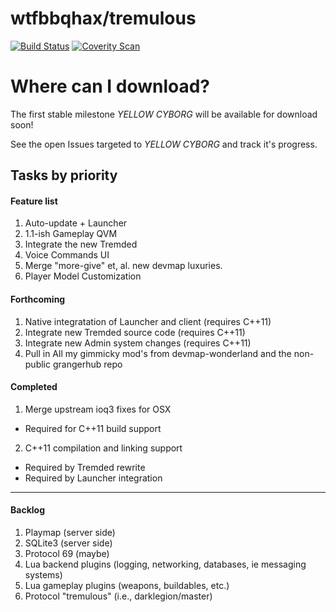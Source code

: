 # wtfbbqhax/tremulous

[![Build Status](https://travis-ci.org/wtfbbqhax/tremulous.svg?branch=blowfish-alpha-1)](https://travis-ci.org/wtfbbqhax/tremulous)
[![Coverity Scan](https://img.shields.io/coverity/scan/9866.svg)](https://scan.coverity.com/projects/wtfbbqhax-tremulous)

# Where can I download?   

The first stable milestone _YELLOW CYBORG_ will be available for download soon!  

See the open Issues targeted to _YELLOW CYBORG_ and track it's progress.

## Tasks by priority

#### Feature list

1. Auto-update + Launcher
2. 1.1-ish Gameplay QVM
3. Integrate the new Tremded
4. Voice Commands UI
6. Merge "more-give" et, al. new devmap luxuries.
7. Player Model Customization

#### Forthcoming

1. Native integratation of Launcher and client (requires C++11)
2. Integrate new Tremded source code (requires C++11)
3. Integrate new Admin system changes (requires C++11)
5. Pull in All my gimmicky mod's from devmap-wonderland and the non-public grangerhub repo

#### Completed

1. Merge upstream ioq3 fixes for OSX
 - Required for C++11 build support
2. C++11 compilation and linking support
 - Required by Tremded rewrite
 - Required by Launcher integration

---

#### Backlog

1. Playmap (server side)
2. SQLite3 (server side)
3. Protocol 69 (maybe)
4. Lua backend plugins (logging, networking, databases, ie messaging systems)
5. Lua gameplay plugins (weapons, buildables, etc.)
6. Protocol "tremulous" (i.e., darklegion/master)
